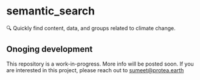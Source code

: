 # semantic_search
🔍 Quickly find content, data, and groups related to climate change.

## Onoging development
This repository is a work-in-progress. More info will be posted soon. If you are interested in this project, please reach out to sumeet@protea.earth

